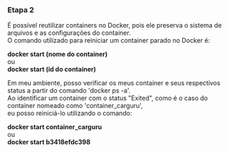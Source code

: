 ### Etapa 2

É possível reutilizar containers no Docker, pois ele preserva o sistema de arquivos e as configurações do container.  
O comando utilizado para reiniciar um container parado no Docker é:

**docker start (nome do container)**  
            ou   
**docker start (id do container)**  

Em meu ambiente, posso verificar os meus container e seus respectivos status a partir do comando 'docker ps -a'.  
Ao identificar um container com o status "Exited", como é o caso do container nomeado como 'container_carguru',  
eu posso reiniciá-lo utilizando o comando:

**docker start container_carguru**  
            ou  
**docker start b3418efdc398**  



